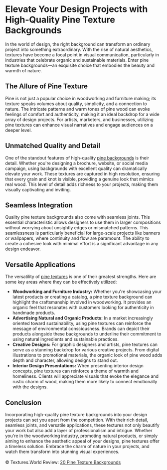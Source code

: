 <h1>Elevate Your Design Projects with High-Quality Pine Texture Backgrounds</h1>
In the world of design, the right background can transform an ordinary project into something extraordinary. With the rise of natural aesthetics, textures have become a focal point in visual communication, particularly in industries that celebrate organic and sustainable materials. Enter pine texture backgrounds—an exquisite choice that embodies the beauty and warmth of nature.

<h2>The Allure of Pine Texture</h2>
Pine is not just a popular choice in woodworking and furniture making; its texture speaks volumes about quality, simplicity, and a connection to nature. The intricate patterns and warm tones of pine wood can evoke feelings of comfort and authenticity, making it an ideal backdrop for a wide array of design projects. For artists, marketers, and businesses, utilizing pine textures can enhance visual narratives and engage audiences on a deeper level.

<h2>Unmatched Quality and Detail</h2>
One of the standout features of high-quality <a href="https://textures.world/wood/20-pine-texture-backgrounds">pine backgrounds</a> is their detail. Whether you're designing a brochure, website, or social media campaign, using backgrounds with excellent quality can dramatically elevate your work. These textures are captured in high resolution, ensuring that every grain and knot is visible, providing a genuine look that mimics real wood. This level of detail adds richness to your projects, making them visually captivating and inviting.

<h2>Seamless Integration</h2>
Quality pine texture backgrounds also come with seamless joints. This essential characteristic allows designers to use them in larger compositions without worrying about unsightly edges or mismatched patterns. This seamlessness is particularly beneficial for large-scale projects like banners or wallpapers, where continuity and flow are paramount. The ability to create a cohesive look with minimal effort is a significant advantage in any design endeavor.

<h2>Versatile Applications</h2>
The versatility of <a href="https://textures.world/wood/20-pine-texture-backgrounds">pine textures</a> is one of their greatest strengths. Here are some key areas where they can be effectively utilized:
<ul>
<li><strong>Woodworking and Furniture Industry:</strong> Whether you're showcasing your latest products or creating a catalog, a pine texture background can highlight the craftsmanship involved in woodworking. It provides an organic feel that resonates with customers looking for authenticity in handmade products.</li>

<li><strong>Advertising Natural and Organic Products:</strong> In a market increasingly oriented toward sustainability, using pine textures can reinforce the message of environmental consciousness. Brands can depict their products alongside these backgrounds to underline their commitment to using natural ingredients and sustainable practices.</li>

<li><strong>Creative Designs:</strong> For graphic designers and artists, pine textures can serve as a stunning backdrop for various creative projects. From digital illustrations to promotional materials, the organic look of pine wood adds depth and character, allowing designs to stand out.</li>

<li><strong>Interior Design Presentations:</strong> When presenting interior design concepts, pine textures can reinforce a theme of warmth and homeliness. Clients will appreciate visuals that evoke the elegance and rustic charm of wood, making them more likely to connect emotionally with the designs.</li>
</ul>

<h2>Conclusion</h2>
Incorporating high-quality pine texture backgrounds into your design projects can set you apart from the competition. With their rich detail, seamless joints, and versatile applications, these textures not only beautify your work but also add a layer of professionalism and intrigue. Whether you're in the woodworking industry, promoting natural products, or simply aiming to enhance the aesthetic appeal of your designs, pine textures offer a timeless solution. Embrace the charm of nature in your projects, and watch them transform into stunning visual experiences.
<br><br>
© Textures.World Review: <a href="https://textures.world/wood/20-pine-texture-backgrounds">20 Pine Texture Backgrounds</a>
